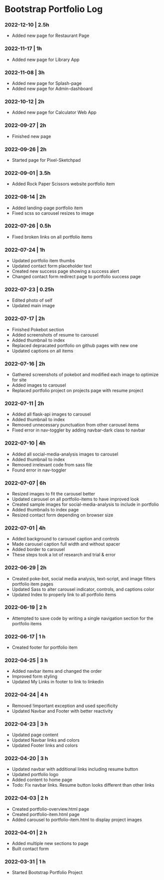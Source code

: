 # Bootstrap Portfolio Log

### 2022-12-10 | 2.5h
- Added new page for Restaurant Page

### 2022-11-17 | 1h
- Added new page for Library App

### 2022-11-08 | 3h
- Added new page for Splash-page
- Added new page for Admin-dashboard

### 2022-10-12 | 2h
- Added new page for Calculator Web App

### 2022-09-27 | 2h
- Finished new page

### 2022-09-26 | 2h
- Started page for Pixel-Sketchpad

### 2022-09-01 | 3.5h
- Added Rock Paper Scissors website portfolio item

### 2022-08-14 | 2h
- Added landing-page portfolio item
- Fixed scss so carousel resizes to image

### 2022-07-26 | 0.5h
- Fixed broken links on all portfolio items

### 2022-07-24 | 1h
- Updated portfolio item thumbs
- Updated contact form placeholder text
- Created new success page showing a success alert
- Changed contact form redirect page to portfolio success page

### 2022-07-23 | 0.25h
- Edited photo of self
- Updated main image

### 2022-07-17 | 2h
- Finished Pokebot section
- Added screenshots of resume to carousel
- Added thumbnail to index
- Replaced depracated portfolio on github pages with new one
- Updated captions on all items

### 2022-07-16 | 2h
- Gathered screenshots of pokebot and modified each image to optimize for site
- Added images to carousel
- Replaced portfolio project on projects page with resume project

### 2022-07-11 | 2h
- Added all flask-api images to carousel
- Added thumbnail to index
- Removed unnecessary punctuation from other carousel items
- Fixed error in nav-toggler by adding navbar-dark class to navbar

### 2022-07-10 | 4h
- Added all social-media-analysis images to carousel
- Added thumbnail to index
- Removed irrelevant code from sass file
- Found error in nav-toggler

### 2022-07-07 | 6h
- Resized images to fit the carousel better
- Updated carousel on all portfolio-items to have improved look
- Created sample images for social-media-analysis to include in portfolio
- Added thumbnails to index page
- Resized contact form depending on browser size

### 2022-07-01 | 4h
- Added background to carousel caption and controls
- Made carousel caption full width and without spacer
- Added border to carousel
- These steps took a lot of research and trial & error

### 2022-06-29 | 2h
- Created poke-bot, social media analysis, text-script, and image filters portfolio item pages
- Updated Sass to alter carousel indicator, controls, and captions color
- Updated Index to properly link to all portfolio items

### 2022-06-19 | 2 h
- Attempted to save code by writing a single navigation section for the portfolio items 

### 2022-06-17 | 1 h
- Created footer for portfolio item

### 2022-04-25 | 3 h
- Added navbar items and changed the order
- Improved form styling
- Updated My Links in footer to link to linkedin

### 2022-04-24 | 4 h
- Removed !important exception and used specificity
- Updated Navbar and Footer with better reactivity

### 2022-04-23 | 3 h
- Updated page content
- Updated Navbar links and colors
- Updated Footer links and colors

### 2022-04-20 | 3 h

- Updated navbar with additional links including resume button
- Updated portfolio logo
- Added content to home page
- Todo: Fix navbar links. Resume button looks different than other links

### 2022-04-03 | 2 h

- Created portfolio-overview.html page
- Created portfolio-item.html page
- Added carousel to portfolio-item.html to display project images

### 2022-04-01 | 2 h

- Added multiple new sections to page
- Built contact form

### 2022-03-31 | 1 h

- Started Bootstrap Portfolio Project
